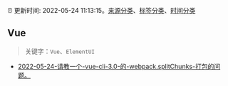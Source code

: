 :alarm_clock: 更新时间: 2022-05-24 11:13:15。[来源分类](../README.md)、[标签分类](../TAGS.md)、[时间分类](../TIMELINE.md)

## Vue


> 关键字：`Vue`、`ElementUI`



- [2022-05-24-请教一个-vue-cli-3.0-的-webpack.splitChunks-打包的问题。](https://www.v2ex.com/t/855011) 